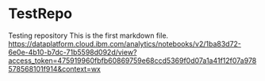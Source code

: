 # TestRepo
Testing repository
This is the first markdown file.
https://dataplatform.cloud.ibm.com/analytics/notebooks/v2/1ba83d72-6e0e-4b10-b7dc-71b5598d092d/view?access_token=475919960fbfb60869759e68ccd5369f0d07a1a41f12f07a978578568101f914&context=wx
